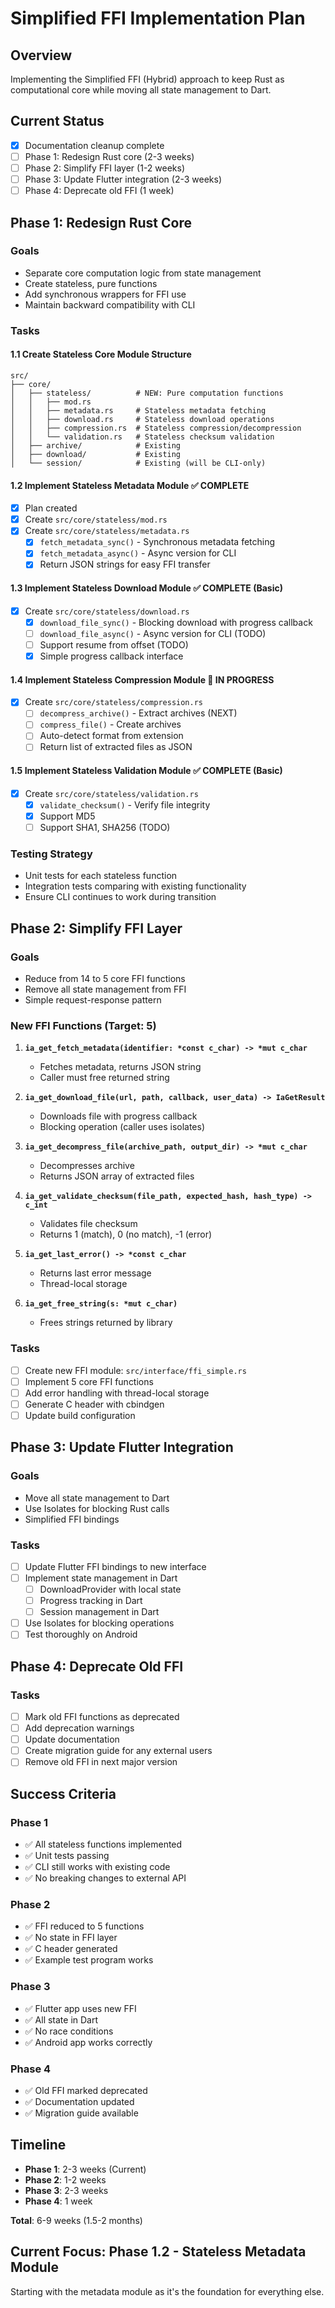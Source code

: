 # Simplified FFI Implementation Plan

## Overview
Implementing the Simplified FFI (Hybrid) approach to keep Rust as computational core while moving all state management to Dart.

## Current Status
- [x] Documentation cleanup complete
- [ ] Phase 1: Redesign Rust core (2-3 weeks)
- [ ] Phase 2: Simplify FFI layer (1-2 weeks)
- [ ] Phase 3: Update Flutter integration (2-3 weeks)
- [ ] Phase 4: Deprecate old FFI (1 week)

## Phase 1: Redesign Rust Core

### Goals
- Separate core computation logic from state management
- Create stateless, pure functions
- Add synchronous wrappers for FFI use
- Maintain backward compatibility with CLI

### Tasks

#### 1.1 Create Stateless Core Module Structure
```
src/
├── core/
│   ├── stateless/          # NEW: Pure computation functions
│   │   ├── mod.rs
│   │   ├── metadata.rs     # Stateless metadata fetching
│   │   ├── download.rs     # Stateless download operations
│   │   ├── compression.rs  # Stateless compression/decompression
│   │   └── validation.rs   # Stateless checksum validation
│   ├── archive/            # Existing
│   ├── download/           # Existing
│   └── session/            # Existing (will be CLI-only)
```

#### 1.2 Implement Stateless Metadata Module ✅ COMPLETE
- [x] Plan created
- [x] Create `src/core/stateless/mod.rs`
- [x] Create `src/core/stateless/metadata.rs`
  - [x] `fetch_metadata_sync()` - Synchronous metadata fetching
  - [x] `fetch_metadata_async()` - Async version for CLI
  - [x] Return JSON strings for easy FFI transfer

#### 1.3 Implement Stateless Download Module ✅ COMPLETE (Basic)
- [x] Create `src/core/stateless/download.rs`
  - [x] `download_file_sync()` - Blocking download with progress callback
  - [ ] `download_file_async()` - Async version for CLI (TODO)
  - [ ] Support resume from offset (TODO)
  - [x] Simple progress callback interface

#### 1.4 Implement Stateless Compression Module 🔄 IN PROGRESS
- [x] Create `src/core/stateless/compression.rs`
  - [ ] `decompress_archive()` - Extract archives (NEXT)
  - [ ] `compress_file()` - Create archives
  - [ ] Auto-detect format from extension
  - [ ] Return list of extracted files as JSON

#### 1.5 Implement Stateless Validation Module ✅ COMPLETE (Basic)
- [x] Create `src/core/stateless/validation.rs`
  - [x] `validate_checksum()` - Verify file integrity
  - [x] Support MD5
  - [ ] Support SHA1, SHA256 (TODO)

### Testing Strategy
- Unit tests for each stateless function
- Integration tests comparing with existing functionality
- Ensure CLI continues to work during transition

## Phase 2: Simplify FFI Layer

### Goals
- Reduce from 14 to 5 core FFI functions
- Remove all state management from FFI
- Simple request-response pattern

### New FFI Functions (Target: 5)

1. **`ia_get_fetch_metadata(identifier: *const c_char) -> *mut c_char`**
   - Fetches metadata, returns JSON string
   - Caller must free returned string

2. **`ia_get_download_file(url, path, callback, user_data) -> IaGetResult`**
   - Downloads file with progress callback
   - Blocking operation (caller uses isolates)

3. **`ia_get_decompress_file(archive_path, output_dir) -> *mut c_char`**
   - Decompresses archive
   - Returns JSON array of extracted files

4. **`ia_get_validate_checksum(file_path, expected_hash, hash_type) -> c_int`**
   - Validates file checksum
   - Returns 1 (match), 0 (no match), -1 (error)

5. **`ia_get_last_error() -> *const c_char`**
   - Returns last error message
   - Thread-local storage

6. **`ia_get_free_string(s: *mut c_char)`**
   - Frees strings returned by library

### Tasks
- [ ] Create new FFI module: `src/interface/ffi_simple.rs`
- [ ] Implement 5 core FFI functions
- [ ] Add error handling with thread-local storage
- [ ] Generate C header with cbindgen
- [ ] Update build configuration

## Phase 3: Update Flutter Integration

### Goals
- Move all state management to Dart
- Use Isolates for blocking Rust calls
- Simplified FFI bindings

### Tasks
- [ ] Update Flutter FFI bindings to new interface
- [ ] Implement state management in Dart
  - [ ] DownloadProvider with local state
  - [ ] Progress tracking in Dart
  - [ ] Session management in Dart
- [ ] Use Isolates for blocking operations
- [ ] Test thoroughly on Android

## Phase 4: Deprecate Old FFI

### Tasks
- [ ] Mark old FFI functions as deprecated
- [ ] Add deprecation warnings
- [ ] Update documentation
- [ ] Create migration guide for any external users
- [ ] Remove old FFI in next major version

## Success Criteria

### Phase 1
- ✅ All stateless functions implemented
- ✅ Unit tests passing
- ✅ CLI still works with existing code
- ✅ No breaking changes to external API

### Phase 2
- ✅ FFI reduced to 5 functions
- ✅ No state in FFI layer
- ✅ C header generated
- ✅ Example test program works

### Phase 3
- ✅ Flutter app uses new FFI
- ✅ All state in Dart
- ✅ No race conditions
- ✅ Android app works correctly

### Phase 4
- ✅ Old FFI marked deprecated
- ✅ Documentation updated
- ✅ Migration guide available

## Timeline

- **Phase 1**: 2-3 weeks (Current)
- **Phase 2**: 1-2 weeks
- **Phase 3**: 2-3 weeks
- **Phase 4**: 1 week

**Total**: 6-9 weeks (1.5-2 months)

## Current Focus: Phase 1.2 - Stateless Metadata Module

Starting with the metadata module as it's the foundation for everything else.
